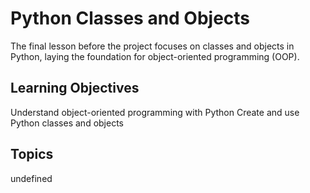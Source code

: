 # Python Classes and Objects

The final lesson before the project focuses on classes and objects in Python, laying the foundation for object-oriented programming (OOP).

## Learning Objectives
Understand object-oriented programming with Python
Create and use Python classes and objects

## Topics
undefined
